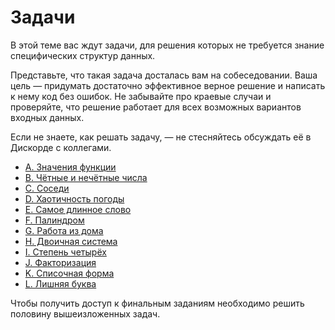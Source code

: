 # Задачи

В этой теме вас ждут задачи, для решения которых не требуется знание специфических структур данных.

Представьте, что такая задача досталась вам на собеседовании. Ваша цель — придумать достаточно эффективное верное решение и написать к нему код без ошибок. Не забывайте про краевые случаи и проверяйте, что решение работает для всех возможных вариантов входных данных.

Если не знаете, как решать задачу, — не стесняйтесь обсуждать её в Дискорде с коллегами.
* [A. Значения функции](./tasks/task_A.md)
* [B. Чётные и нечётные числа](./tasks/task_B.md)
* [C. Соседи](./tasks/task_C.md)
* [D. Хаотичность погоды](./tasks/task_D.md)
* [E. Самое длинное слово](./tasks/task_E.md)
* [F. Палиндром](./tasks/task_F.md)
* [G. Работа из дома](./tasks/task_G.md)
* [H. Двоичная система](./tasks/task_H.md)
* [I. Степень четырёх](./tasks/task_I.md)
* [J. Факторизация](./tasks/task_J.md)
* [K. Списочная форма](./tasks/task_K.md)
* [L. Лишняя буква](./tasks/task_L.md)

Чтобы получить доступ к финальным заданиям необходимо решить половину вышеизложенных задач.
